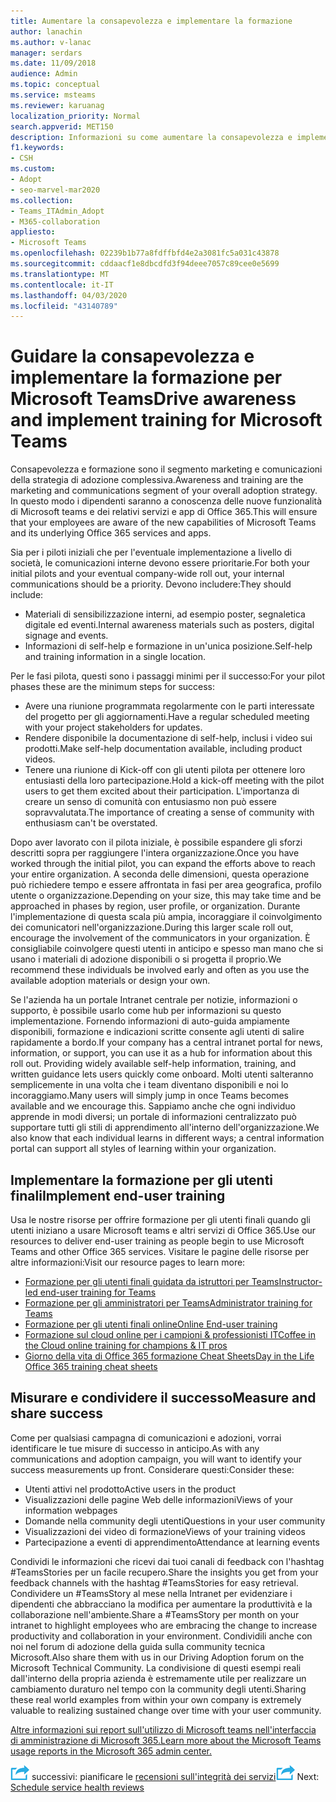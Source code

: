 ```yaml
---
title: Aumentare la consapevolezza e implementare la formazione
author: lanachin
ms.author: v-lanac
manager: serdars
ms.date: 11/09/2018
audience: Admin
ms.topic: conceptual
ms.service: msteams
ms.reviewer: karuanag
localization_priority: Normal
search.appverid: MET150
description: Informazioni su come aumentare la consapevolezza e implementare un programma di formazione per l'adozione di Microsoft teams.
f1.keywords:
- CSH
ms.custom:
- Adopt
- seo-marvel-mar2020
ms.collection:
- Teams_ITAdmin_Adopt
- M365-collaboration
appliesto:
- Microsoft Teams
ms.openlocfilehash: 02239b1b77a8fdffbfd4e2a3081fc5a031c43878
ms.sourcegitcommit: cddaacf1e8dbcdfd3f94deee7057c89cee0e5699
ms.translationtype: MT
ms.contentlocale: it-IT
ms.lasthandoff: 04/03/2020
ms.locfileid: "43140789"
---
```

# <a name="drive-awareness-and-implement-training-for-microsoft-teams"></a><span data-ttu-id="d6d79-103">Guidare la consapevolezza e implementare la formazione per Microsoft Teams</span><span class="sxs-lookup"><span data-stu-id="d6d79-103">Drive awareness and implement training for Microsoft Teams</span></span>

<span data-ttu-id="d6d79-104">Consapevolezza e formazione sono il segmento marketing e comunicazioni della strategia di adozione complessiva.</span><span class="sxs-lookup"><span data-stu-id="d6d79-104">Awareness and training are the marketing and communications segment of your overall adoption strategy.</span></span> <span data-ttu-id="d6d79-105">In questo modo i dipendenti saranno a conoscenza delle nuove funzionalità di Microsoft teams e dei relativi servizi e app di Office 365.</span><span class="sxs-lookup"><span data-stu-id="d6d79-105">This will ensure that your employees are aware of the new capabilities of Microsoft Teams and its underlying Office 365 services and apps.</span></span>
   
<span data-ttu-id="d6d79-106">Sia per i piloti iniziali che per l'eventuale implementazione a livello di società, le comunicazioni interne devono essere prioritarie.</span><span class="sxs-lookup"><span data-stu-id="d6d79-106">For both your initial pilots and your eventual company-wide roll out, your internal communications should be a priority.</span></span> <span data-ttu-id="d6d79-107">Devono includere:</span><span class="sxs-lookup"><span data-stu-id="d6d79-107">They should include:</span></span>

- <span data-ttu-id="d6d79-108">Materiali di sensibilizzazione interni, ad esempio poster, segnaletica digitale ed eventi.</span><span class="sxs-lookup"><span data-stu-id="d6d79-108">Internal awareness materials such as posters, digital signage and events.</span></span>
- <span data-ttu-id="d6d79-109">Informazioni di self-help e formazione in un'unica posizione.</span><span class="sxs-lookup"><span data-stu-id="d6d79-109">Self-help and training information in a single location.</span></span>

<span data-ttu-id="d6d79-110">Per le fasi pilota, questi sono i passaggi minimi per il successo:</span><span class="sxs-lookup"><span data-stu-id="d6d79-110">For your pilot phases these are the minimum steps for success:</span></span>

- <span data-ttu-id="d6d79-111">Avere una riunione programmata regolarmente con le parti interessate del progetto per gli aggiornamenti.</span><span class="sxs-lookup"><span data-stu-id="d6d79-111">Have a regular scheduled meeting with your project stakeholders for updates.</span></span>
- <span data-ttu-id="d6d79-112">Rendere disponibile la documentazione di self-help, inclusi i video sui prodotti.</span><span class="sxs-lookup"><span data-stu-id="d6d79-112">Make self-help documentation available, including product videos.</span></span>
- <span data-ttu-id="d6d79-113">Tenere una riunione di Kick-off con gli utenti pilota per ottenere loro entusiasti della loro partecipazione.</span><span class="sxs-lookup"><span data-stu-id="d6d79-113">Hold a kick-off meeting with the pilot users to get them excited about their participation.</span></span> <span data-ttu-id="d6d79-114">L'importanza di creare un senso di comunità con entusiasmo non può essere sopravvalutata.</span><span class="sxs-lookup"><span data-stu-id="d6d79-114">The importance of creating a sense of community with enthusiasm can't be overstated.</span></span>

<span data-ttu-id="d6d79-115">Dopo aver lavorato con il pilota iniziale, è possibile espandere gli sforzi descritti sopra per raggiungere l'intera organizzazione.</span><span class="sxs-lookup"><span data-stu-id="d6d79-115">Once you have worked through the initial pilot, you can expand the efforts above to reach your entire organization.</span></span> <span data-ttu-id="d6d79-116">A seconda delle dimensioni, questa operazione può richiedere tempo e essere affrontata in fasi per area geografica, profilo utente o organizzazione.</span><span class="sxs-lookup"><span data-stu-id="d6d79-116">Depending on your size, this may take time and be approached in phases by region, user profile, or organization.</span></span> <span data-ttu-id="d6d79-117">Durante l'implementazione di questa scala più ampia, incoraggiare il coinvolgimento dei comunicatori nell'organizzazione.</span><span class="sxs-lookup"><span data-stu-id="d6d79-117">During this larger scale roll out, encourage the involvement of the communicators in your organization.</span></span> <span data-ttu-id="d6d79-118">È consigliabile coinvolgere questi utenti in anticipo e spesso man mano che si usano i materiali di adozione disponibili o si progetta il proprio.</span><span class="sxs-lookup"><span data-stu-id="d6d79-118">We recommend these individuals be involved early and often as you use the available adoption materials or design your own.</span></span>

<span data-ttu-id="d6d79-119">Se l'azienda ha un portale Intranet centrale per notizie, informazioni o supporto, è possibile usarlo come hub per informazioni su questo implementazione. Fornendo informazioni di auto-guida ampiamente disponibili, formazione e indicazioni scritte consente agli utenti di salire rapidamente a bordo.</span><span class="sxs-lookup"><span data-stu-id="d6d79-119">If your company has a central intranet portal for news, information, or support, you can use it as a hub for information about this roll out. Providing widely available self-help information, training, and written guidance lets users quickly come onboard.</span></span> <span data-ttu-id="d6d79-120">Molti utenti salteranno semplicemente in una volta che i team diventano disponibili e noi lo incoraggiamo.</span><span class="sxs-lookup"><span data-stu-id="d6d79-120">Many users will simply jump in once Teams becomes available and we encourage this.</span></span> <span data-ttu-id="d6d79-121">Sappiamo anche che ogni individuo apprende in modi diversi; un portale di informazioni centralizzato può supportare tutti gli stili di apprendimento all'interno dell'organizzazione.</span><span class="sxs-lookup"><span data-stu-id="d6d79-121">We also know that each individual learns in different ways; a central information portal can support all styles of learning within your organization.</span></span>

## <a name="implement-end-user-training"></a><span data-ttu-id="d6d79-122">Implementare la formazione per gli utenti finali</span><span class="sxs-lookup"><span data-stu-id="d6d79-122">Implement end-user training</span></span>

<span data-ttu-id="d6d79-123">Usa le nostre risorse per offrire formazione per gli utenti finali quando gli utenti iniziano a usare Microsoft teams e altri servizi di Office 365.</span><span class="sxs-lookup"><span data-stu-id="d6d79-123">Use our resources to deliver end-user training as people begin to use Microsoft Teams and other Office 365 services.</span></span> <span data-ttu-id="d6d79-124">Visitare le pagine delle risorse per altre informazioni:</span><span class="sxs-lookup"><span data-stu-id="d6d79-124">Visit our resource pages to learn more:</span></span>

- [<span data-ttu-id="d6d79-125">Formazione per gli utenti finali guidata da istruttori per Teams</span><span class="sxs-lookup"><span data-stu-id="d6d79-125">Instructor-led end-user training for Teams</span></span>](instructor-led-training-teams-landing-page.md)
- [<span data-ttu-id="d6d79-126">Formazione per gli amministratori per Teams</span><span class="sxs-lookup"><span data-stu-id="d6d79-126">Administrator training for Teams</span></span>](itadmin-readiness.md)
- [<span data-ttu-id="d6d79-127">Formazione per gli utenti finali online</span><span class="sxs-lookup"><span data-stu-id="d6d79-127">Online End-user training</span></span>](enduser-training.md)
- [<span data-ttu-id="d6d79-128">Formazione sul cloud online per i campioni & professionisti IT</span><span class="sxs-lookup"><span data-stu-id="d6d79-128">Coffee in the Cloud online training for champions & IT pros</span></span>](https://aka.ms/CoffeeintheCloud) 
- [<span data-ttu-id="d6d79-129">Giorno della vita di Office 365 formazione Cheat Sheets</span><span class="sxs-lookup"><span data-stu-id="d6d79-129">Day in the Life Office 365 training cheat sheets</span></span>](https://aka.ms/O365AdoptionTools)

## <a name="measure-and-share-success"></a><span data-ttu-id="d6d79-130">Misurare e condividere il successo</span><span class="sxs-lookup"><span data-stu-id="d6d79-130">Measure and share success</span></span>

<span data-ttu-id="d6d79-131">Come per qualsiasi campagna di comunicazioni e adozioni, vorrai identificare le tue misure di successo in anticipo.</span><span class="sxs-lookup"><span data-stu-id="d6d79-131">As with any communications and adoption campaign, you will want to identify your success measurements up front.</span></span> <span data-ttu-id="d6d79-132">Considerare questi:</span><span class="sxs-lookup"><span data-stu-id="d6d79-132">Consider these:</span></span>

- <span data-ttu-id="d6d79-133">Utenti attivi nel prodotto</span><span class="sxs-lookup"><span data-stu-id="d6d79-133">Active users in the product</span></span>
- <span data-ttu-id="d6d79-134">Visualizzazioni delle pagine Web delle informazioni</span><span class="sxs-lookup"><span data-stu-id="d6d79-134">Views of your information webpages</span></span>
- <span data-ttu-id="d6d79-135">Domande nella community degli utenti</span><span class="sxs-lookup"><span data-stu-id="d6d79-135">Questions in your user community</span></span>
- <span data-ttu-id="d6d79-136">Visualizzazioni dei video di formazione</span><span class="sxs-lookup"><span data-stu-id="d6d79-136">Views of your training videos</span></span>
- <span data-ttu-id="d6d79-137">Partecipazione a eventi di apprendimento</span><span class="sxs-lookup"><span data-stu-id="d6d79-137">Attendance at learning events</span></span>

<span data-ttu-id="d6d79-138">Condividi le informazioni che ricevi dai tuoi canali di feedback con l'hashtag #TeamsStories per un facile recupero.</span><span class="sxs-lookup"><span data-stu-id="d6d79-138">Share the insights you get from your feedback channels with the hashtag #TeamsStories for easy retrieval.</span></span> <span data-ttu-id="d6d79-139">Condividere un #TeamsStory al mese nella Intranet per evidenziare i dipendenti che abbracciano la modifica per aumentare la produttività e la collaborazione nell'ambiente.</span><span class="sxs-lookup"><span data-stu-id="d6d79-139">Share a #TeamsStory per month on your intranet to highlight employees who are embracing the change to increase productivity and collaboration in your environment.</span></span> <span data-ttu-id="d6d79-140">Condividili anche con noi nel forum di adozione della guida sulla community tecnica Microsoft.</span><span class="sxs-lookup"><span data-stu-id="d6d79-140">Also share them with us in our Driving Adoption forum on the Microsoft Technical Community.</span></span> <span data-ttu-id="d6d79-141">La condivisione di questi esempi reali dall'interno della propria azienda è estremamente utile per realizzare un cambiamento duraturo nel tempo con la community degli utenti.</span><span class="sxs-lookup"><span data-stu-id="d6d79-141">Sharing these real world examples from within your own company is extremely valuable to realizing sustained change over time with your user community.</span></span>

[<span data-ttu-id="d6d79-142">Altre informazioni sui report sull'utilizzo di Microsoft teams nell'interfaccia di amministrazione di Microsoft 365.</span><span class="sxs-lookup"><span data-stu-id="d6d79-142">Learn more about the Microsoft Teams usage reports in the Microsoft 365 admin center.</span></span>](teams-activity-reports.md)

<span data-ttu-id="d6d79-143">![Icona che descrive i passaggi](media/teams-adoption-next-icon.png) successivi: pianificare le [recensioni sull'integrità dei servizi](teams-adoption-schedule-service-health-reviews.md)</span><span class="sxs-lookup"><span data-stu-id="d6d79-143">![An icon depicting the next steps](media/teams-adoption-next-icon.png) Next: [Schedule service health reviews](teams-adoption-schedule-service-health-reviews.md)</span></span>
